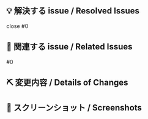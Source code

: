 ## 💡 解決する issue / Resolved Issues

close #0

## 📝 関連する issue / Related Issues

#0

## ⛏ 変更内容 / Details of Changes

## 📸 スクリーンショット / Screenshots

